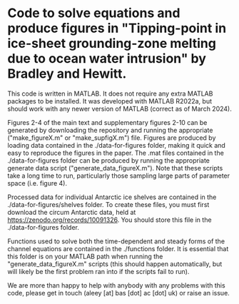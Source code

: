 # Code to solve equations and produce figures in "Tipping-point in ice-sheet grounding-zone melting due to ocean water intrusion" by Bradley and Hewitt. 

This code is written in MATLAB. It does not require any extra MATLAB packages to be installed. It was developed with MATLAB R2022a, but should work with any newer version of MATLAB (correct as of March 2024).

Figures 2-4 of the main text and supplementary figures 2-10 can be generated by downloading the repository and running the appropriate ("make_figureX.m" or "make_supfigX.m") file. Figures are produced by loading data contained in the ./data-for-figures folder, making it quick and easy to reproduce the figures in the paper. The .mat files contained in the ./data-for-figures folder can be produced by running the appropriate generate data script ("generate_data_figureX.m"). Note that these scripts take a long time to run, particularly those sampling large parts of parameter space (i.e. figure 4).

Processed data for individual Antarctic ice shelves are contained in the ./data-for-figures/shelves folder. To create these files, you must first download the circum Antarctic data, held at https://zenodo.org/records/10091326. You should store this file in the ./data-for-figures folder.

Functions used to solve both the time-dependent and steady forms of the channel equations are contained in the ./functions folder. It is essential that this folder is on your MATLAB path when running the "generate_data_figureX.m" scripts (this should happen automatically, but will likely be the first problem ran into if the scripts fail to run).

We are more than happy to help with anybody with any problems with this code, please get in touch (aleey [at] bas [dot] ac [dot] uk) or raise an issue.


